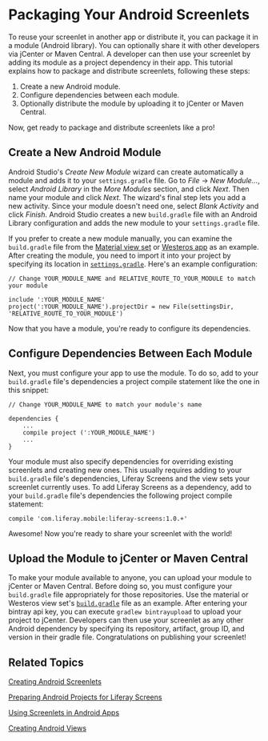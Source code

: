 # Packaging Your Android Screenlets [](id=packaging-your-android-screenlets)

To reuse your screenlet in another app or distribute it, you can package it in a
module (Android library). You can optionally share it with other developers via
jCenter or Maven Central. A developer can then use your screenlet by adding its
module as a project dependency in their app. This tutorial explains how to
package and distribute screenlets, following these steps: 

1. Create a new Android module.
2. Configure dependencies between each module.
3. Optionally distribute the module by uploading it to jCenter or Maven Central.

Now, get ready to package and distribute screenlets like a pro! 

## Create a New Android Module [](id=create-a-new-android-module)

Android Studio's *Create New Module* wizard can create automatically a module
and adds it to your `settings.gradle` file. Go to *File* &rarr; *New Module...*,
select *Android Library* in the *More Modules* section, and click *Next*. Then
name your module and click *Next*. The wizard's final step lets you add a new
activity. Since your module doesn't need one, select *Blank Activity* and click
*Finish*. Android Studio creates a new `build.gradle` file with an Android
Library configuration and adds the new module to your `settings.gradle` file.

If you prefer to create a new module manually, you can examine the
`build.gradle` file from the
[Material view set](https://github.com/liferay/liferay-screens/blob/master/android/viewsets/material/build.gradle) 
or
[Westeros app](https://github.com/liferay/liferay-screens/blob/master/android/viewsets/westeros/build.gradle) 
as an example. After creating the module, you need to import it into your
project by specifying its location in
[`settings.gradle`](https://github.com/liferay/liferay-screens/blob/master/android/samples/test-app/settings.gradle). 
Here's an example configuration: 

    // Change YOUR_MODULE_NAME and RELATIVE_ROUTE_TO_YOUR_MODULE to match your module

    include ':YOUR_MODULE_NAME'
    project(':YOUR_MODULE_NAME').projectDir = new File(settingsDir, 'RELATIVE_ROUTE_TO_YOUR_MODULE')

Now that you have a module, you're ready to configure its dependencies.

## Configure Dependencies Between Each Module [](id=configure-dependencies-between-each-module)

Next, you must configure your app to use the module. To do so, add to your
`build.gradle` file's dependencies a project compile statement like the one in
this snippet:

    // Change YOUR_MODULE_NAME to match your module's name

    dependencies {
        ...
        compile project (':YOUR_MODULE_NAME')
        ...
    }

Your module must also specify dependencies for overriding existing screenlets
and creating new ones. This usually requires adding to your `build.gradle`
file's dependencies, Liferay Screens and the view sets your screenlet currently
uses. To add Liferay Screens as a dependency, add to your `build.gradle` file's
dependencies the following project compile statement: 

    compile 'com.liferay.mobile:liferay-screens:1.0.+'

Awesome! Now you're ready to share your screenlet with the world!

## Upload the Module to jCenter or Maven Central [](id=upload-the-module-to-jcenter-or-maven-central)

To make your module available to anyone, you can upload your module to jCenter
or Maven Central. Before doing so, you must configure your `build.gradle` file
appropriately for those repositories. Use the material or Westeros view set's
[`build.gradle`](https://github.com/liferay/liferay-screens/blob/master/android/viewsets/westeros/build.gradle)
file as an example. After entering your bintray api key, you can execute
`gradlew bintrayupload` to upload your project to jCenter. Developers can then
use your screenlet as any other Android dependency by specifying its repository,
artifact, group ID, and version in their gradle file. Congratulations on
publishing your screenlet! 

## Related Topics

[Creating Android Screenlets](/develop/tutorials/-/knowledge_base/6-2/creating-android-screenlets)

[Preparing Android Projects for Liferay Screens](/develop/tutorials/-/knowledge_base/6-2/preparing-android-projects-for-liferay-screens)

[Using Screenlets in Android Apps](/develop/tutorials/-/knowledge_base/6-2/using-screenlets-in-android-apps)

[Creating Android Views](/develop/tutorials/-/knowledge_base/6-2/creating-android-views)
